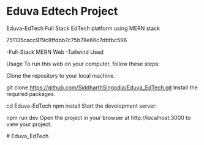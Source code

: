 

Eduva Edtech Project
=======

Eduva-EdTech
Full Stack EdTech platform using MERN stack

751135cacc979c8ffdbb7c75b78e66c7dbfbc596

-Full-Stack MERN Web -Tailwind Used

Usage To run this web on your computer, follow these steps:

Clone the repository to your local machine.

git clone https://github.com/SiddharthSingodia/Eduva_EdTech.git  Install the required packages.

cd Eduva-EdTech npm install Start the development server:

npm run dev Open the project in your browser at http://localhost:3000 to view your project.



#   E d u v a _ E d T e c h 
 
 